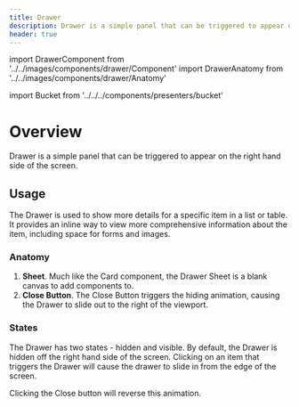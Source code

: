 ```yaml
---
title: Drawer
description: Drawer is a simple panel that can be triggered to appear on the right hand side of the screen.
header: true
---
```


import DrawerComponent from '../../images/components/drawer/Component'
import DrawerAnatomy from '../../images/components/drawer/Anatomy'

import Bucket from '../../../components/presenters/bucket'

<div className="bucket__container">
  <Bucket type="sketch" url="https://docs.royalnavy.io/design-system.sketch" />
  <Bucket type="storybook" url="https://storybook.royalnavy.io/?path=/docs/drawer--default" />
</div>

# Overview

Drawer is a simple panel that can be triggered to appear on the right hand side of the screen.

<DrawerComponent />

## Usage

The Drawer is used to show more details for a specific item in a list or table. It provides an inline way to view more comprehensive information about the item, including space for forms and images.
  
### Anatomy

<DrawerAnatomy />

1. **Sheet**. Much like the Card component, the Drawer Sheet is a blank canvas to add components to.
2. **Close Button**. The Close Button triggers the hiding animation, causing the Drawer to slide out to the right of the viewport.

### States
The Drawer has two states - hidden and visible. By default, the Drawer is hidden off the right hand side of the screen. Clicking on an item that triggers the Drawer will cause the drawer to slide in from the edge of the screen.

Clicking the Close button will reverse this animation.
